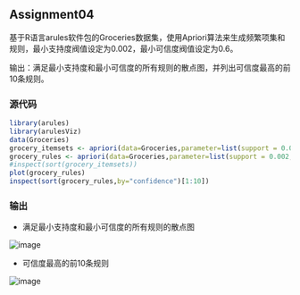 ## Assignment04

基于R语言arules软件包的Groceries数据集，使用Apriori算法来生成频繁项集和规则，最小支持度阀值设定为0.002，最小可信度阀值设定为0.6。

输出：满足最小支持度和最小可信度的所有规则的散点图，并列出可信度最高的前10条规则。

### 源代码

```r
library(arules)
library(arulesViz)
data(Groceries)
grocery_itemsets <- apriori(data=Groceries,parameter=list(support = 0.002,confidence = 0.6,minlen = 2,target="frequent itemsets"))
grocery_rules <- apriori(data=Groceries,parameter=list(support = 0.002,confidence = 0.6,minlen = 2,target="rules"))
#inspect(sort(grocery_itemsets))
plot(grocery_rules)
inspect(sort(grocery_rules,by="confidence")[1:10])
```

### 输出

- 满足最小支持度和最小可信度的所有规则的散点图

![image](https://s2.ax1x.com/2019/04/15/AjjLFg.png)

- 可信度最高的前10条规则

![image](https://s2.ax1x.com/2019/04/15/Ajjzyq.md.png)
